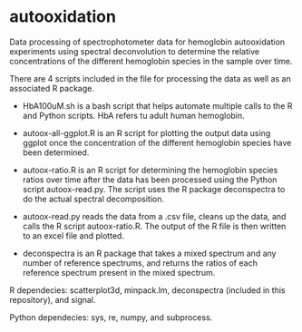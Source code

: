 # autooxidation

Data processing of spectrophotometer data for hemoglobin autooxidation experiments using spectral deconvolution to determine the relative concentrations of the different hemoglobin species in the sample over time.

There are 4 scripts included in the file for processing the data as well as an associated R package. 

* HbA100uM.sh is a bash script that helps automate multiple calls to the R and Python scripts. HbA refers tu adult human hemoglobin.

* autoox-all-ggplot.R is an R script for plotting the output data using ggplot once the concentration of the different hemoglobin species have been determined.

* autoox-ratio.R is an R script for determining the hemoglobin species ratios over time after the data has been processed using the Python script autoox-read.py. The script uses the R package deconspectra to do the actual spectral decomposition.

* autoox-read.py reads the data from a .csv file, cleans up the data, and calls the R script autoox-ratio.R. The output of the R file is then written to an excel file and plotted.

* deconspectra is an R package that takes a mixed spectrum and any number of reference spectrums, and returns the ratios of each reference spectrum present in the mixed spectrum. 


R dependecies: scatterplot3d, minpack.lm, deconspectra (included in this repository), and signal.

Python dependecies: sys, re, numpy, and subprocess.
